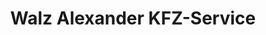 ---
title: "Walz Alexander KFZ-Service"
url: /hemmingen/walz-alexander-kfz-service/
shop: Autowerkstatt
---